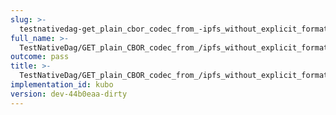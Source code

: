 ```yaml
---
slug: >-
  testnativedag-get_plain_cbor_codec_from_-ipfs_without_explicit_format_returns_the_same_payload_as_the_raw_block-body
full_name: >-
  TestNativeDag/GET_plain_CBOR_codec_from_/ipfs_without_explicit_format_returns_the_same_payload_as_the_raw_block/Body
outcome: pass
title: >-
  TestNativeDag/GET_plain_CBOR_codec_from_/ipfs_without_explicit_format_returns_the_same_payload_as_the_raw_block/Body
implementation_id: kubo
version: dev-44b0eaa-dirty
---
```



